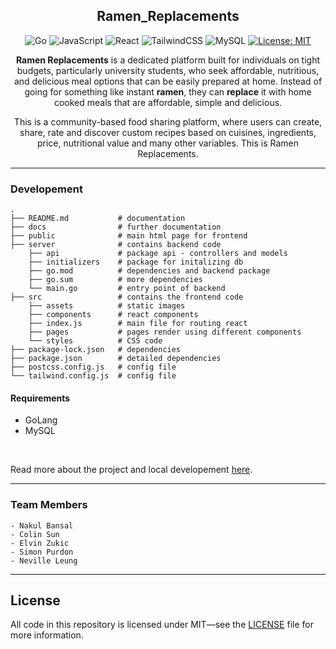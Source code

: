 <div align = "center">

## Ramen_Replacements

![Go](https://img.shields.io/badge/go-%2300ADD8.svg?style=for-the-badge&logo=go&logoColor=white)
![JavaScript](https://img.shields.io/badge/javascript-%23323330.svg?style=for-the-badge&logo=javascript&logoColor=%23F7DF1E)
![React](https://img.shields.io/badge/react-%2320232a.svg?style=for-the-badge&logo=react&logoColor=%2361DAFB)
![TailwindCSS](https://img.shields.io/badge/tailwindcss-%2338B2AC.svg?style=for-the-badge&logo=tailwind-css&logoColor=white)
![MySQL](https://img.shields.io/badge/mysql-%2300f.svg?style=for-the-badge&logo=mysql&logoColor=white)
[![License: MIT](https://img.shields.io/github/license/Ileriayo/markdown-badges?style=for-the-badge)](https://opensource.org/licenses/MIT)

**Ramen Replacements** is a dedicated platform built for individuals on tight budgets, particularly university students, who seek affordable, nutritious, and delicious meal options that can be easily prepared at home. Instead of going for something like instant **ramen**, they can **replace** it with home cooked meals that are affordable, simple and delicious. 

This is a community-based food sharing platform, where users can create, share, rate and discover custom recipes based on cuisines, ingredients, price, nutritional value and many other variables. This is Ramen Replacements.

</div>

---

### Developement

```
.
├── README.md           # documentation
├── docs                # further documentation
├── public              # main html page for frontend
├── server              # contains backend code
    ├── api             # package api - controllers and models
    ├── initializers    # package for initalizing db
    ├── go.mod          # dependencies and backend package
    ├── go.sum          # more dependencies
    └── main.go         # entry point of backend
├── src                 # contains the frontend code
    ├── assets          # static images
    ├── components      # react components
    ├── index.js        # main file for routing react
    ├── pages           # pages render using different components
    └── styles          # CSS code
├── package-lock.json   # dependencies
├── package.json        # detailed dependencies
├── postcss.config.js   # config file
└── tailwind.config.js  # config file
```

#### Requirements

- GoLang
- MySQL

</br>

Read more about the project and local developement [here](./docs/).

---

### Team Members
```
- Nakul Bansal
- Colin Sun
- Elvin Zukic
- Simon Purdon
- Neville Leung
```

---
## License

All code in this repository is licensed under MIT—see the [LICENSE](LICENSE) file for more information.
